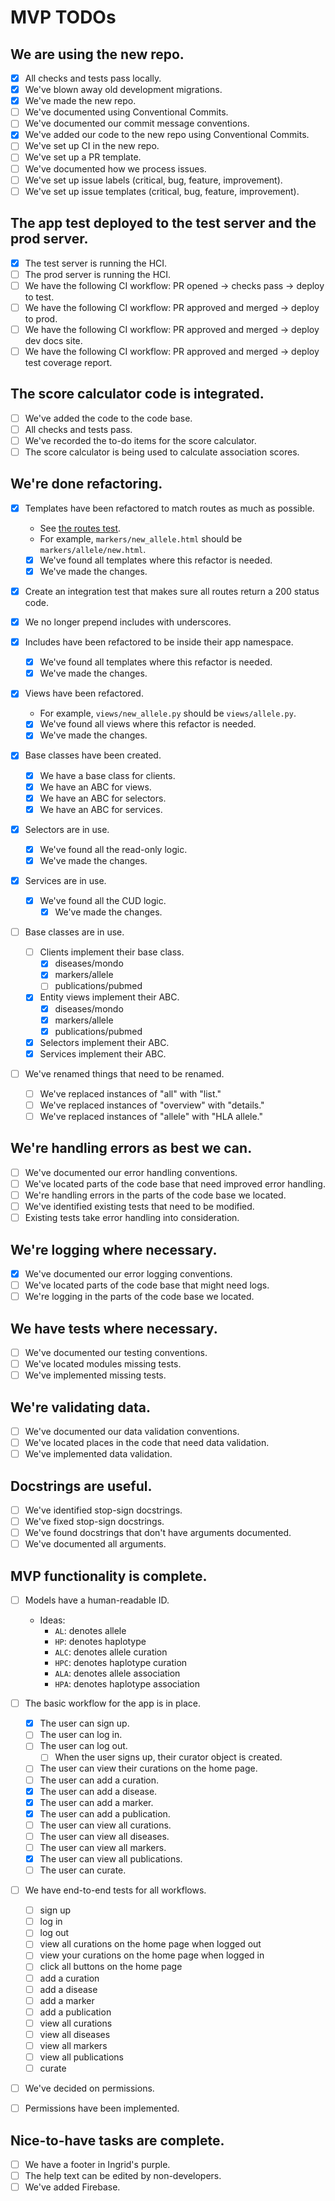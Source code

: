 # MVP TODOs

## We are using the new repo.

- [x] All checks and tests pass locally.
- [x] We've blown away old development migrations.
- [x] We've made the new repo.
- [ ] We've documented using Conventional Commits.
- [ ] We've documented our commit message conventions.
- [x] We've added our code to the new repo using Conventional Commits.
- [ ] We've set up CI in the new repo.
- [ ] We've set up a PR template.
- [ ] We've documented how we process issues.
- [ ] We've set up issue labels (critical, bug, feature, improvement).
- [ ] We've set up issue templates (critical, bug, feature, improvement).

## The app test deployed to the test server and the prod server.

- [x] The test server is running the HCI.
- [ ] The prod server is running the HCI.
- [ ] We have the following CI workflow: PR opened → checks pass → deploy to test.
- [ ] We have the following CI workflow: PR approved and merged → deploy to prod.
- [ ] We have the following CI workflow: PR approved and merged → deploy dev docs site.
- [ ] We have the following CI workflow: PR approved and merged → deploy test coverage report.

## The score calculator code is integrated.

- [ ] We've added the code to the code base.
- [ ] All checks and tests pass.
- [ ] We've recorded the to-do items for the score calculator.
- [ ] The score calculator is being used to calculate association scores.

## We're done refactoring.

- [x] Templates have been refactored to match routes as much as possible.
    - See [the routes test](./src/tests/integration/routes_test.py).
    - For example, `markers/new_allele.html` should be `markers/allele/new.html`.
    - [x] We've found all templates where this refactor is needed.
    - [x] We've made the changes.

- [x] Create an integration test that makes sure all routes return a 200 status code.

- [x] We no longer prepend includes with underscores.
- [x] Includes have been refactored to be inside their app namespace.
    - [x] We've found all templates where this refactor is needed.
    - [x] We've made the changes.

- [x] Views have been refactored.
    - For example, `views/new_allele.py` should be `views/allele.py`.
    - [x] We've found all views where this refactor is needed.
    - [x] We've made the changes.

- [x] Base classes have been created.
    - [x] We have a base class for clients.
    - [x] We have an ABC for views.
    - [x] We have an ABC for selectors.
    - [x] We have an ABC for services.

- [x] Selectors are in use.
    - [x] We've found all the read-only logic.
    - [x] We've made the changes.

- [x] Services are in use.
    - [x] We've found all the CUD logic.
        - [x] We've made the changes.

- [ ] Base classes are in use.
    - [ ] Clients implement their base class.
        - [x] diseases/mondo
        - [x] markers/allele
        - [ ] publications/pubmed
    - [x] Entity views implement their ABC.
        - [x] diseases/mondo
        - [x] markers/allele
        - [x] publications/pubmed
    - [x] Selectors implement their ABC.
    - [x] Services implement their ABC.

- [ ] We've renamed things that need to be renamed.
    - [ ] We've replaced instances of "all" with "list."
    - [ ] We've replaced instances of "overview" with "details."
    - [ ] We've replaced instances of "allele" with "HLA allele."

## We're handling errors as best we can.

- [ ] We've documented our error handling conventions.
- [ ] We've located parts of the code base that need improved error handling.
- [ ] We're handling errors in the parts of the code base we located.
- [ ] We've identified existing tests that need to be modified.
- [ ] Existing tests take error handling into consideration.

## We're logging where necessary.

- [x] We've documented our error logging conventions.
- [ ] We've located parts of the code base that might need logs.
- [ ] We're logging in the parts of the code base we located.

## We have tests where necessary.

- [ ] We've documented our testing conventions.
- [ ] We've located modules missing tests.
- [ ] We've implemented missing tests.

## We're validating data.

- [ ] We've documented our data validation conventions.
- [ ] We've located places in the code that need data validation.
- [ ] We've implemented data validation.

## Docstrings are useful.

- [ ] We've identified stop-sign docstrings.
- [ ] We've fixed stop-sign docstrings.
- [ ] We've found docstrings that don't have arguments documented.
- [ ] We've documented all arguments.

## MVP functionality is complete.

- [ ] Models have a human-readable ID.
    - Ideas:
        - `AL`: denotes allele
        - `HP`: denotes haplotype
        - `ALC`: denotes allele curation
        - `HPC`: denotes haplotype curation
        - `ALA`: denotes allele association
        - `HPA`: denotes haplotype association

- [ ] The basic workflow for the app is in place.
    - [x] The user can sign up.
    - [ ] The user can log in.
    - [ ] The user can log out.
        - [ ] When the user signs up, their curator object is created.
    - [ ] The user can view their curations on the home page.
    - [ ] The user can add a curation.
    - [x] The user can add a disease.
    - [x] The user can add a marker.
    - [x] The user can add a publication.
    - [ ] The user can view all curations.
    - [ ] The user can view all diseases.
    - [ ] The user can view all markers.
    - [x] The user can view all publications.
    - [ ] The user can curate.

- [ ] We have end-to-end tests for all workflows.
    - [ ] sign up
    - [ ] log in
    - [ ] log out
    - [ ] view all curations on the home page when logged out
    - [ ] view your curations on the home page when logged in
    - [ ] click all buttons on the home page
    - [ ] add a curation
    - [ ] add a disease
    - [ ] add a marker
    - [ ] add a publication
    - [ ] view all curations
    - [ ] view all diseases
    - [ ] view all markers
    - [ ] view all publications
    - [ ] curate

- [ ] We've decided on permissions.
- [ ] Permissions have been implemented.

## Nice-to-have tasks are complete.

- [ ] We have a footer in Ingrid's purple.
- [ ] The help text can be edited by non-developers.
- [ ] We've added Firebase.
